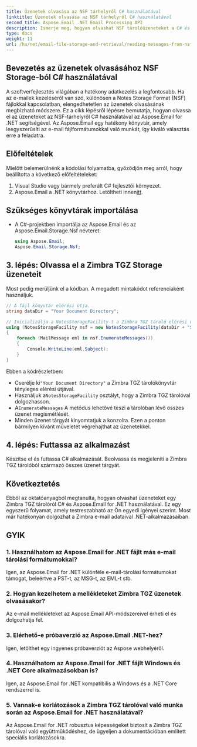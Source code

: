 ```yaml
---
title: Üzenetek olvasása az NSF tárhelyről C# használatával
linktitle: Üzenetek olvasása az NSF tárhelyről C# használatával
second_title: Aspose.Email .NET Email Processing API
description: Ismerje meg, hogyan olvashat NSF tárolóüzeneteket a C# és az Aspose.Email for .NET használatával. Lépésről lépésre, kódpéldákkal.
type: docs
weight: 11
url: /hu/net/email-file-storage-and-retrieval/reading-messages-from-nsf-storage-using-csharp/
---
```


## Bevezetés az üzenetek olvasásához NSF Storage-ból C# használatával

A szoftverfejlesztés világában a hatékony adatkezelés a legfontosabb. Ha az e-mailek kezeléséről van szó, különösen a Notes Storage Format (NSF) fájlokkal kapcsolatban, elengedhetetlen az üzenetek olvasásának megbízható módszere. Ez a cikk lépésről lépésre bemutatja, hogyan olvassa el az üzeneteket az NSF-tárhelyről C# használatával az Aspose.Email for .NET segítségével. Az Aspose.Email egy hatékony könyvtár, amely leegyszerűsíti az e-mail fájlformátumokkal való munkát, így kiváló választás erre a feladatra.

## Előfeltételek

Mielőtt belemerülnénk a kódolási folyamatba, győződjön meg arról, hogy beállította a következő előfeltételeket:

1. Visual Studio vagy bármely preferált C# fejlesztői környezet.
2.  Aspose.Email a .NET könyvtárhoz. Letöltheti innen[itt](https://releases.aspose.com/email/net).


## Szükséges könyvtárak importálása
- A C#-projektben importálja az Aspose.Email és az Aspose.Email.Storage.Nsf névteret:
    ```csharp
    using Aspose.Email;
	Aspose.Email.Storage.Nsf;
    ```

## 3. lépés: Olvassa el a Zimbra TGZ Storage üzeneteit
Most pedig merüljünk el a kódban. A megadott mintakódot referenciaként használjuk.

```csharp
// A fájl könyvtár elérési útja.
string dataDir = "Your Document Directory";

// Inicializálja a NotesStorageFacility-t a Zimbra TGZ tároló elérési útjával.
using (NotesStorageFacility nsf = new NotesStorageFacility(dataDir + "SampleNSF.nsf"))
{
    foreach (MailMessage eml in nsf.EnumerateMessages())
    {
        Console.WriteLine(eml.Subject);
    }
}
```

Ebben a kódrészletben:
-  Cserélje ki`"Your Document Directory"` a Zimbra TGZ tárolókönyvtár tényleges elérési útjával.
-  Használjuk a`NotesStorageFacility` osztályt, hogy a Zimbra TGZ tárolóval dolgozhasson.
-  A`EnumerateMessages` A metódus lehetővé teszi a tárolóban lévő összes üzenet megismétlését.
- Minden üzenet tárgyát kinyomtatjuk a konzolra. Ezen a ponton bármilyen kívánt műveletet végrehajthat az üzenetekkel.

## 4. lépés: Futtassa az alkalmazást
Készítse el és futtassa C# alkalmazását. Beolvassa és megjeleníti a Zimbra TGZ tárolóból származó összes üzenet tárgyát.

## Következtetés

Ebből az oktatóanyagból megtanulta, hogyan olvashat üzeneteket egy Zimbra TGZ tárolóról C# és Aspose.Email for .NET használatával. Ez egy egyszerű folyamat, amely testreszabható az Ön egyedi igényei szerint. Most már hatékonyan dolgozhat a Zimbra e-mail adataival .NET-alkalmazásaiban.

## GYIK

### 1. Használhatom az Aspose.Email for .NET fájlt más e-mail tárolási formátumokkal?
Igen, az Aspose.Email for .NET különféle e-mail-tárolási formátumokat támogat, beleértve a PST-t, az MSG-t, az EML-t stb.

### 2. Hogyan kezelhetem a mellékleteket Zimbra TGZ üzenetek olvasásakor?
Az e-mail mellékleteket az Aspose.Email API-módszereivel érheti el és dolgozhatja fel.

### 3. Elérhető-e próbaverzió az Aspose.Email .NET-hez?
Igen, letölthet egy ingyenes próbaverziót az Aspose webhelyéről.

### 4. Használhatom az Aspose.Email for .NET fájlt Windows és .NET Core alkalmazásokban is?
Igen, az Aspose.Email for .NET kompatibilis a Windows és a .NET Core rendszerrel is.

### 5. Vannak-e korlátozások a Zimbra TGZ tárolóval való munka során az Aspose.Email for .NET használatával?
Az Aspose.Email for .NET robusztus képességeket biztosít a Zimbra TGZ tárolóval való együttműködéshez, de ügyeljen a dokumentációban említett speciális korlátozásokra.